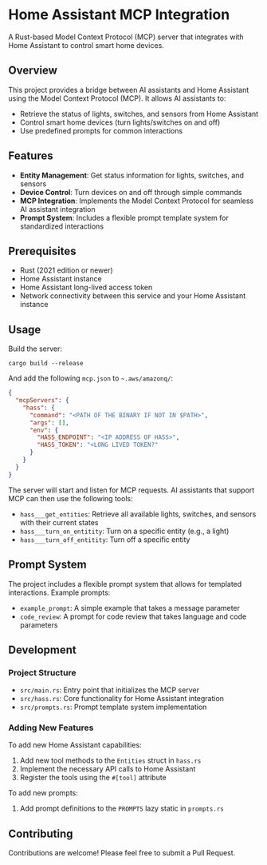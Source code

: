 # Home Assistant MCP Integration

A Rust-based Model Context Protocol (MCP) server that integrates with Home Assistant to control smart home devices.

## Overview

This project provides a bridge between AI assistants and Home Assistant using the Model Context Protocol (MCP). It allows AI assistants to:

- Retrieve the status of lights, switches, and sensors from Home Assistant
- Control smart home devices (turn lights/switches on and off)
- Use predefined prompts for common interactions

## Features

- **Entity Management**: Get status information for lights, switches, and sensors
- **Device Control**: Turn devices on and off through simple commands
- **MCP Integration**: Implements the Model Context Protocol for seamless AI assistant integration
- **Prompt System**: Includes a flexible prompt template system for standardized interactions

## Prerequisites

- Rust (2021 edition or newer)
- Home Assistant instance
- Home Assistant long-lived access token
- Network connectivity between this service and your Home Assistant instance

## Usage

Build the server:

```
cargo build --release
```

And add the following `mcp.json` to `~.aws/amazonq/`:
```json
{
  "mcpServers": {
    "hass": {
      "command": "<PATH OF THE BINARY IF NOT IN $PATH>",
      "args": [],
      "env": {
        "HASS_ENDPOINT": "<IP ADDRESS OF HASS>",
        "HASS_TOKEN": "<LONG LIVED TOKEN?"
      }
    }
  }
}

```

The server will start and listen for MCP requests. AI assistants that support MCP can then use the following tools:

- `hass___get_entities`: Retrieve all available lights, switches, and sensors with their current states
- `hass___turn_on_entitity`: Turn on a specific entity (e.g., a light)
- `hass___turn_off_entitity`: Turn off a specific entity

## Prompt System <BETA>

The project includes a flexible prompt system that allows for templated interactions. Example prompts:

- `example_prompt`: A simple example that takes a message parameter
- `code_review`: A prompt for code review that takes language and code parameters

## Development

### Project Structure

- `src/main.rs`: Entry point that initializes the MCP server
- `src/hass.rs`: Core functionality for Home Assistant integration
- `src/prompts.rs`: Prompt template system implementation

### Adding New Features

To add new Home Assistant capabilities:
1. Add new tool methods to the `Entities` struct in `hass.rs`
2. Implement the necessary API calls to Home Assistant
3. Register the tools using the `#[tool]` attribute

To add new prompts:
1. Add prompt definitions to the `PROMPTS` lazy static in `prompts.rs`

## Contributing

Contributions are welcome! Please feel free to submit a Pull Request.
